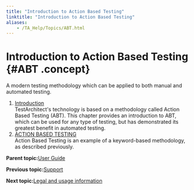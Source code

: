 ```yaml
--- 
title: "Introduction to Action Based Testing"
linktitle: "Introduction to Action Based Testing"
aliases: 
    - /TA_Help/Topics/ABT.html
---
```

# Introduction to Action Based Testing {#ABT .concept}

A modern testing methodology which can be applied to both manual and automated testing.

1.  [Introduction](../../TA_Help/Topics/ABT_Intro.html)  
TestArchitect's technology is based on a methodology called Action Based Testing \(ABT\). This chapter provides an introduction to ABT, which can be used for any type of testing, but has demonstrated its greatest benefit in automated testing.
2.  [ACTION BASED TESTING](../../TA_Help/Topics/ABT_TM.html)  
Action Based Testing is an example of a keyword-based methodology, as described previously.

**Parent topic:**[User Guide](../../TA_Help/Topics/User_Guide_begin.html)

**Previous topic:**[Support](../../TA_Help/Topics/Support.html)

**Next topic:**[Legal and usage information](../../TA_Help/Topics/Legal_and_contact_information.html)

